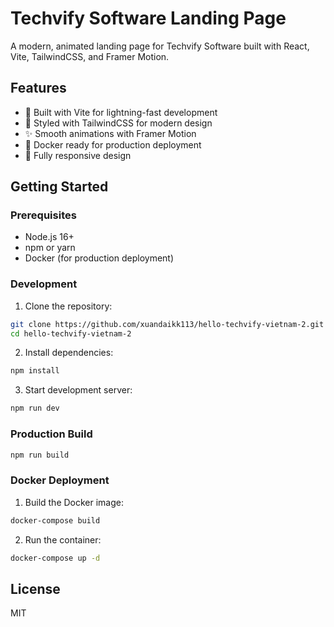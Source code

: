 # Techvify Software Landing Page

A modern, animated landing page for Techvify Software built with React, Vite, TailwindCSS, and Framer Motion.

## Features

- 🚀 Built with Vite for lightning-fast development
- 💅 Styled with TailwindCSS for modern design
- ✨ Smooth animations with Framer Motion
- 🐳 Docker ready for production deployment
- 📱 Fully responsive design

## Getting Started

### Prerequisites

- Node.js 16+
- npm or yarn
- Docker (for production deployment)

### Development

1. Clone the repository:
```bash
git clone https://github.com/xuandaikk113/hello-techvify-vietnam-2.git
cd hello-techvify-vietnam-2
```

2. Install dependencies:
```bash
npm install
```

3. Start development server:
```bash
npm run dev
```

### Production Build

```bash
npm run build
```

### Docker Deployment

1. Build the Docker image:
```bash
docker-compose build
```

2. Run the container:
```bash
docker-compose up -d
```

## License

MIT